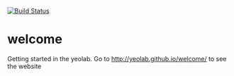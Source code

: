 [![Build Status](https://travis-ci.org/YeoLab/welcome.svg?branch=master)](https://travis-ci.org/YeoLab/welcome)

welcome
=======

Getting started in the yeolab. Go to http://yeolab.github.io/welcome/ to see
 the website